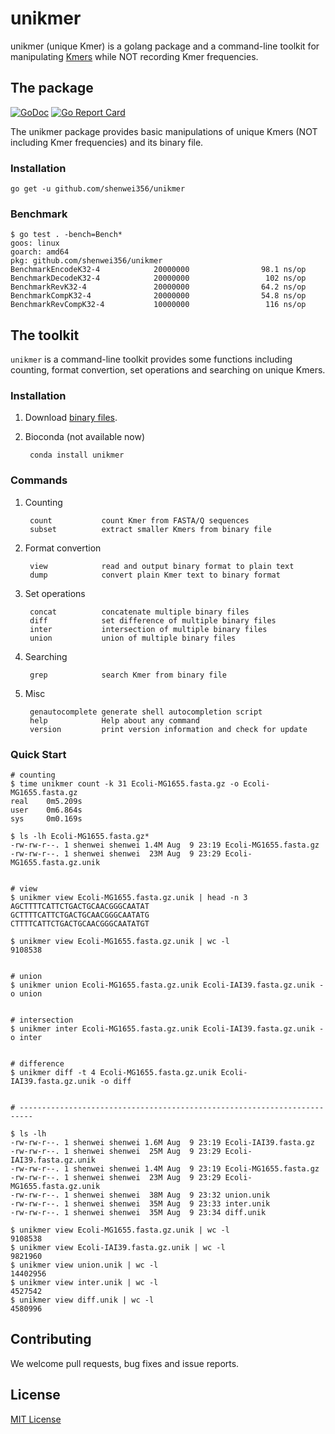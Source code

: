 # unikmer

unikmer (unique Kmer) is a golang package and a command-line toolkit for
manipulating [Kmers](https://en.wikipedia.org/wiki/K-mer) while NOT recording
Kmer frequencies.

## The package

[![GoDoc](https://godoc.org/github.com/shenwei356/unikmer?status.svg)](https://godoc.org/github.com/shenwei356/unikmer)
[![Go Report Card](https://goreportcard.com/badge/github.com/shenwei356/unikmer)](https://goreportcard.com/report/github.com/shenwei356/unikmer)

The unikmer package provides basic manipulations of unique Kmers (NOT including
Kmer frequencies) and its binary file.

### Installation

    go get -u github.com/shenwei356/unikmer

### Benchmark

    $ go test . -bench=Bench*
    goos: linux
    goarch: amd64
    pkg: github.com/shenwei356/unikmer
    BenchmarkEncodeK32-4            20000000                98.1 ns/op
    BenchmarkDecodeK32-4            20000000                 102 ns/op
    BenchmarkRevK32-4               20000000                64.2 ns/op
    BenchmarkCompK32-4              20000000                54.8 ns/op
    BenchmarkRevCompK32-4           10000000                 116 ns/op


## The toolkit

`unikmer` is a command-line toolkit provides some functions including counting,
format convertion, set operations and searching on unique Kmers.

### Installation

1. Download [binary files](https://github.com/shenwei356/unikmer/releases).

1. Bioconda (not available now)

        conda install unikmer

### Commands

1. Counting

        count           count Kmer from FASTA/Q sequences
        subset          extract smaller Kmers from binary file

1. Format convertion

        view            read and output binary format to plain text
        dump            convert plain Kmer text to binary format

1. Set operations

        concat          concatenate multiple binary files
        diff            set difference of multiple binary files
        inter           intersection of multiple binary files
        union           union of multiple binary files

1. Searching

        grep            search Kmer from binary file

1. Misc

        genautocomplete generate shell autocompletion script
        help            Help about any command
        version         print version information and check for update

### Quick Start

    # counting
    $ time unikmer count -k 31 Ecoli-MG1655.fasta.gz -o Ecoli-MG1655.fasta.gz
    real    0m5.209s
    user    0m6.864s
    sys     0m0.169s

    $ ls -lh Ecoli-MG1655.fasta.gz*
    -rw-rw-r--. 1 shenwei shenwei 1.4M Aug  9 23:19 Ecoli-MG1655.fasta.gz
    -rw-rw-r--. 1 shenwei shenwei  23M Aug  9 23:29 Ecoli-MG1655.fasta.gz.unik


    # view
    $ unikmer view Ecoli-MG1655.fasta.gz.unik | head -n 3
    AGCTTTTCATTCTGACTGCAACGGGCAATAT
    GCTTTTCATTCTGACTGCAACGGGCAATATG
    CTTTTCATTCTGACTGCAACGGGCAATATGT

    $ unikmer view Ecoli-MG1655.fasta.gz.unik | wc -l
    9108538


    # union
    $ unikmer union Ecoli-MG1655.fasta.gz.unik Ecoli-IAI39.fasta.gz.unik -o union


    # intersection
    $ unikmer inter Ecoli-MG1655.fasta.gz.unik Ecoli-IAI39.fasta.gz.unik -o inter


    # difference
    $ unikmer diff -t 4 Ecoli-MG1655.fasta.gz.unik Ecoli-IAI39.fasta.gz.unik -o diff


    # -------------------------------------------------------------------------

    $ ls -lh
    -rw-rw-r--. 1 shenwei shenwei 1.6M Aug  9 23:19 Ecoli-IAI39.fasta.gz
    -rw-rw-r--. 1 shenwei shenwei  25M Aug  9 23:29 Ecoli-IAI39.fasta.gz.unik
    -rw-rw-r--. 1 shenwei shenwei 1.4M Aug  9 23:19 Ecoli-MG1655.fasta.gz
    -rw-rw-r--. 1 shenwei shenwei  23M Aug  9 23:29 Ecoli-MG1655.fasta.gz.unik
    -rw-rw-r--. 1 shenwei shenwei  38M Aug  9 23:32 union.unik
    -rw-rw-r--. 1 shenwei shenwei  35M Aug  9 23:33 inter.unik
    -rw-rw-r--. 1 shenwei shenwei  35M Aug  9 23:34 diff.unik

    $ unikmer view Ecoli-MG1655.fasta.gz.unik | wc -l
    9108538
    $ unikmer view Ecoli-IAI39.fasta.gz.unik | wc -l
    9821960
    $ unikmer view union.unik | wc -l
    14402956
    $ unikmer view inter.unik | wc -l
    4527542
    $ unikmer view diff.unik | wc -l
    4580996


## Contributing

We welcome pull requests, bug fixes and issue reports.

## License

[MIT License](https://github.com/shenwei356/unikmer/blob/master/LICENSE)
